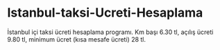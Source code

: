 # Istanbul-taksi-Ucreti-Hesaplama
İstanbul içi taksi ücreti hesaplama programı. Km başı 6.30 tl, açılış ücreti 9.80 tl, minimum ücret (kısa mesafe ücreti) 28 tl.
